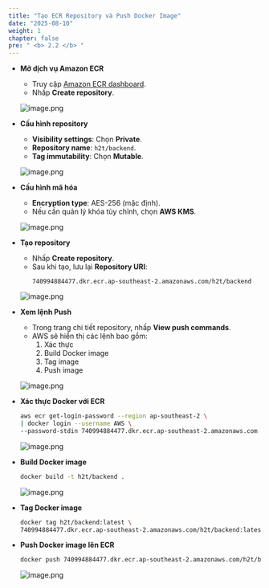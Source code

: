 ```yaml
---
title: "Tạo ECR Repository và Push Docker Image"
date: "2025-08-10"
weight: 1
chapter: false
pre: " <b> 2.2 </b> "
---
```


- **Mở dịch vụ Amazon ECR**

    - Truy cập [Amazon ECR dashboard](https://console.aws.amazon.com/ecr/repositories).
    - Nhấp **Create repository**.

    ![image.png](/images/02/2/1.png)

- **Cấu hình repository**

    - **Visibility settings**: Chọn **Private**.
    - **Repository name**: `h2t/backend`.
    - **Tag immutability**: Chọn **Mutable**.

    ![image.png](/images/02/2/2.png)

- **Cấu hình mã hóa**

    - **Encryption type**: AES-256 (mặc định).
    - Nếu cần quản lý khóa tùy chỉnh, chọn **AWS KMS**.

    ![image.png](/images/02/2/3.png)

- **Tạo repository**

    - Nhấp **Create repository**.
    - Sau khi tạo, lưu lại **Repository URI**:
      ```
      740994884477.dkr.ecr.ap-southeast-2.amazonaws.com/h2t/backend
      ```

    ![image.png](/images/02/2/4.png)

- **Xem lệnh Push**

    - Trong trang chi tiết repository, nhấp **View push commands**.
    - AWS sẽ hiển thị các lệnh bao gồm:
        1. Xác thực
        2. Build Docker image
        3. Tag image
        4. Push image

    ![image.png](/images/02/2/5.png)

- **Xác thực Docker với ECR**

    ```bash
    aws ecr get-login-password --region ap-southeast-2 \
    | docker login --username AWS \
    --password-stdin 740994884477.dkr.ecr.ap-southeast-2.amazonaws.com
    ```

    ![image.png](/images/02/2/6.png)

- **Build Docker image**

    ```bash
    docker build -t h2t/backend .
    ```

    ![image.png](/images/02/2/7.png)

- **Tag Docker image**

    ```bash
    docker tag h2t/backend:latest \
    740994884477.dkr.ecr.ap-southeast-2.amazonaws.com/h2t/backend:latest
    ```

- **Push Docker image lên ECR**

    ```bash
    docker push 740994884477.dkr.ecr.ap-southeast-2.amazonaws.com/h2t/backend:latest
    ```

    ![image.png](/images/02/2/8.png)

